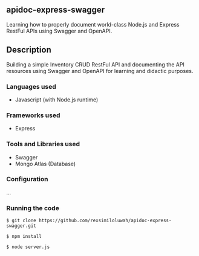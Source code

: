 ## apidoc-express-swagger

Learning how to properly document world-class Node.js and Express RestFul APIs using Swagger and OpenAPI.

## Description
Building a simple Inventory CRUD RestFul API and documenting the API resources using Swagger and OpenAPI for learning and didactic purposes.

### Languages used
- Javascript (with Node.js runtime)

### Frameworks used 
- Express

### Tools and Libraries used 
- Swagger
- Mongo Atlas (Database)

### Configuration
...

### Running the code
```
$ git clone https://github.com/rexsimiloluwah/apidoc-express-swagger.git
```

```
$ npm install
```

```
$ node server.js
```